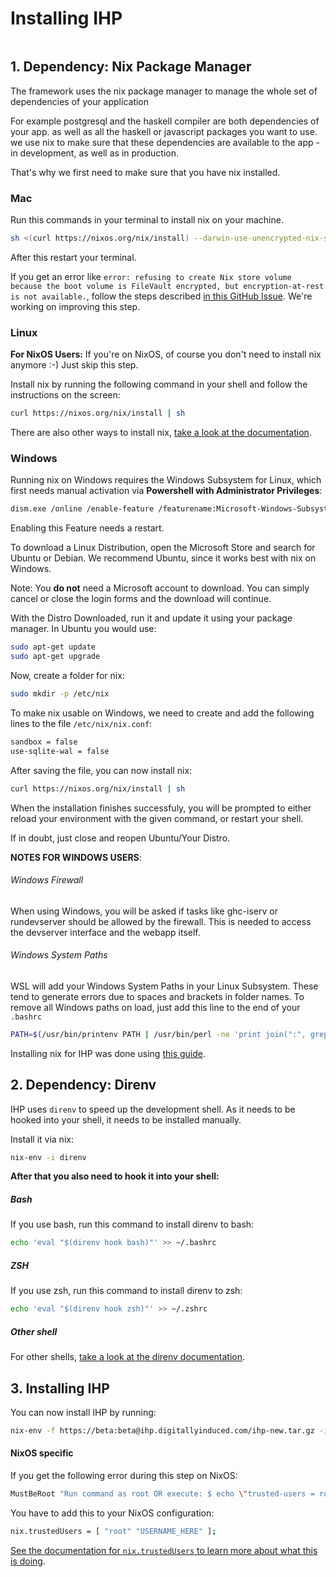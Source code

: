 # Installing IHP

```toc
```

## 1. Dependency: Nix Package Manager

The framework uses the nix package manager to manage the whole set of dependencies of your application

For example postgresql and the haskell compiler are both dependencies of your app. as well as all the haskell or javascript packages you want to use. we use nix to make sure that these dependencies are available to the app - in development, as well as in production.

That's why we first need to make sure that you have nix installed.

### Mac
Run this commands in your terminal to install nix on your machine.

```bash
sh <(curl https://nixos.org/nix/install) --darwin-use-unencrypted-nix-store-volume
```
After this restart your terminal.

If you get an error like `error: refusing to create Nix store volume because the boot volume is FileVault encrypted, but encryption-at-rest is not available.`, follow the steps described [in this GitHub Issue](https://github.com/digitallyinduced/ihp/issues/93#issuecomment-639611313). We're working on improving this step.

### Linux

**For NixOS Users:** If you're on NixOS, of course you don't need to install nix anymore :-) Just skip this step.

Install nix by running the following command in your shell and follow the instructions on the screen:

```bash
curl https://nixos.org/nix/install | sh
```

There are also other ways to install nix, [take a look at the documentation](https://nixos.org/nix/download.html).

### Windows
Running nix on Windows requires the Windows Subsystem for Linux, which first needs manual activation via **Powershell with Administrator Privileges**:

```bash
dism.exe /online /enable-feature /featurename:Microsoft-Windows-Subsystem-Linux /all /norestart
```

Enabling this Feature needs a restart.

To download a Linux Distribution, open the Microsoft Store and search for Ubuntu or Debian. We recommend Ubuntu, since it works best with nix on Windows.

Note: You **do not** need a Microsoft account to download. You can simply cancel or close the login forms and the download will continue.

With the Distro Downloaded, run it and update it using your package manager. In Ubuntu you would use:

```bash
sudo apt-get update
sudo apt-get upgrade
```

Now, create a folder for nix:

```bash
sudo mkdir -p /etc/nix
```

To make nix usable on Windows, we need to create and add the following lines to the file `/etc/nix/nix.conf`:

```bash
sandbox = false
use-sqlite-wal = false
```

After saving the file, you can now install nix:

```bash
curl https://nixos.org/nix/install | sh
```

When the installation finishes successfuly, you will be prompted to either reload your environment with the given command, or restart your shell. 

If in doubt, just close and reopen Ubuntu/Your Distro.

**NOTES FOR WINDOWS USERS**:
###### Windows Firewall
When using Windows, you will be asked if tasks like ghc-iserv or rundevserver should be allowed by the firewall. This is needed to access the devserver interface and the webapp itself.
###### Windows System Paths
WSL will add your Windows System Paths in your Linux Subsystem. These tend to generate errors due to spaces and brackets in folder names. To remove all Windows paths on load, just add this line to the end of your `.bashrc`
```bash
PATH=$(/usr/bin/printenv PATH | /usr/bin/perl -ne 'print join(":", grep { !/\/mnt\/[a-z]/ } split(/:/));')
```

Installing nix for IHP was done using [this guide](https://nathan.gs/2019/04/12/nix-on-windows/).

## 2. Dependency: Direnv

IHP uses `direnv` to speed up the development shell. As it needs to be hooked into your shell, it needs to be installed manually.

Install it via nix:

```bash
nix-env -i direnv
```

**After that you also need to hook it into your shell:**

##### Bash

If you use bash, run this command to install direnv to bash:

```bash
echo 'eval "$(direnv hook bash)"' >> ~/.bashrc
```

##### ZSH

If you use zsh, run this command to install direnv to zsh:

```bash
echo 'eval "$(direnv hook zsh)"' >> ~/.zshrc
```

##### Other shell

For other shells, [take a look at the direnv documentation](https://direnv.net/#README).

## 3. Installing IHP

You can now install IHP by running:

```bash
nix-env -f https://beta:beta@ihp.digitallyinduced.com/ihp-new.tar.gz -i ihp-new
```

#### NixOS specific

If you get the following error during this step on NixOS:

```bash
MustBeRoot "Run command as root OR execute: $ echo \"trusted-users = root $USER\" | sudo tee -a /etc/nix/nix.conf && sudo pkill nix-daemon"
```

You have to add this to your NixOS configuration:
```bash
nix.trustedUsers = [ "root" "USERNAME_HERE" ];
```

[See the documentation for `nix.trustedUsers` to learn more about what this is doing](https://github.com/NixOS/nixpkgs/blob/db31e48c5c8d99dcaf4e5883a96181f6ac4ad6f6/nixos/modules/services/misc/nix-daemon.nix#L319).